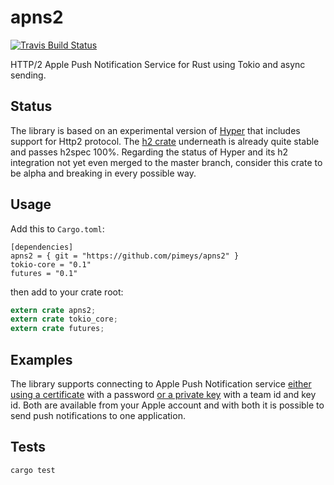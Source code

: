 # apns2

[![Travis Build Status](https://travis-ci.org/pimeys/apns2.svg?branch=master)](https://travis-ci.org/pimeys/apns2)

HTTP/2 Apple Push Notification Service for Rust using Tokio and async sending.

## Status

The library is based on an experimental version of
[Hyper](https://github.com/hyperium/hyper) that includes support for Http2
protocol. The [h2 crate](https://github.com/carllerche/h2) underneath is already
quite stable and passes h2spec 100%. Regarding the status of Hyper and its h2
integration not yet even merged to the master branch, consider this crate to be
alpha and breaking in every possible way.

## Usage

Add this to `Cargo.toml`:

```
[dependencies]
apns2 = { git = "https://github.com/pimeys/apns2" }
tokio-core = "0.1"
futures = "0.1"
```

then add to your crate root:

```rust
extern crate apns2;
extern crate tokio_core;
extern crate futures;
```

## Examples

The library supports connecting to Apple Push Notification service [either using
a
certificate](https://github.com/pimeys/apns2/blob/master/examples/certificate_client.rs)
with a password [or a private
key](https://github.com/pimeys/apns2/blob/master/examples/token_client.rs) with
a team id and key id. Both are available from your Apple account and with both
it is possible to send push notifications to one application.

## Tests

`cargo test`
